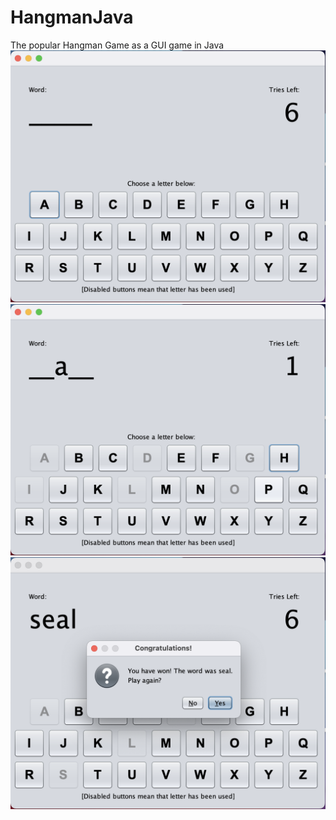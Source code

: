 # HangmanJava

The popular Hangman Game as a GUI game in Java
![image1](https://raw.githubusercontent.com/bluespacecube/HangmanJava/main/Screenshot%202022-01-25%20at%2018.26.21.png)
![image2](https://raw.githubusercontent.com/bluespacecube/HangmanJava/main/Screenshot%202022-01-25%20at%2018.26.48.png)
![image3](https://raw.githubusercontent.com/bluespacecube/HangmanJava/main/Screenshot%202022-01-25%20at%2018.27.40.png)
